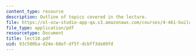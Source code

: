 ```yaml
---
content_type: resource
description: Outline of topics covered in the lecture.
file: https://ol-ocw-studio-app-qa.s3.amazonaws.com/courses/4-461-building-technology-i-materials-and-construction-fall-2004/93c580bad24e68efdf5fdcbff3de89fd_lect10.pdf
file_type: application/pdf
resourcetype: Document
title: lect10.pdf
uid: 93c580ba-d24e-68ef-df5f-dcbff3de89fd
---
```

